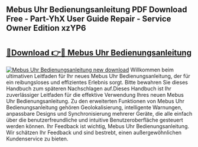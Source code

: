 ## Mebus Uhr Bedienungsanleitung PDF Download Free - Part-YhX User Guide Repair - Service Owner Edition xzYP6

# <h2><a href="http://df4hioq.blite.top/?on=Mebus+Uhr+Bedienungsanleitung">🔗Download 👉🔴 Mebus Uhr Bedienungsanleitung</a></h2>

[![Mebus Uhr Bedienungsanleitung new download](https://i.imgur.com/lujVjoI.png)](http://df4hioq.blite.top/?on=Mebus+Uhr+Bedienungsanleitung)
Willkommen beim ultimativen Leitfaden für Ihr neues Mebus Uhr Bedienungsanleitung, der für ein reibungsloses und effizientes Erlebnis sorgt. Bitte bewahren Sie dieses Handbuch zum späteren Nachschlagen auf.Dieses Handbuch ist Ihr zuverlässiger Leitfaden für die effektive Verwendung Ihres neuen Mebus Uhr Bedienungsanleitung. Zu den erweiterten Funktionen von Mebus Uhr Bedienungsanleitung gehören Geolokalisierung, intelligente Warnungen, anpassbare Designs und Synchronisierung mehrerer Geräte, die alle einfach über die benutzerfreundliche und intuitive Benutzeroberfläche gesteuert werden können. Ihr Feedback ist wichtig, Mebus Uhr Bedienungsanleitung. Wir schätzen Ihr Feedback und sind bestrebt, einen außergewöhnlichen Kundenservice zu bieten.
